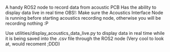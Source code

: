 A handy ROS2 node to record data from acoustic PCB
Has the ability to display data live in real time
OBS!: Make sure the Acoustics Interface Node is running before starting acoustics recording node, otherwise you will be recording nothing :P

Use utilities/display_acoustics_data_live.py to display data in real time while it is being saved into the .csv file through the ROS2 node
(Very cool to look at, would recoment ;DDD)
